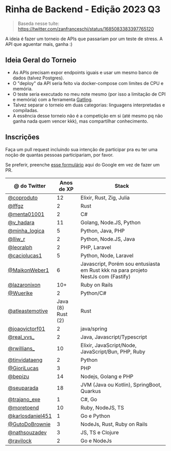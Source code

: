# Rinha de Backend - Edição 2023 Q3

> Baseda nesse tuíte: https://twitter.com/zanfranceschi/status/1685083383397765120

A ideia é fazer um torneio de APIs que passariam por um teste de stress. A API que aguentar mais, ganha :)

## Ideia Geral do Torneio
- As APIs precisam expor endpoints iguais e usar um mesmo banco de dados (talvez Postgres).
- O "deploy" da API seria feito via docker-compose com limites de CPU e memória.
- O teste seria executado no meu note mesmo (por isso a limitação de CPI e memória) com a ferramenta [Gatling](https://gatling.io/).
- Talvez separar o torneio em duas categorias: linguagens interpretadas e compiladas.
- A essência desse torneio não é a competição em si (até mesmo pq não ganha nada quem vencer kkk), mas compartilhar conhecimento.


## Inscrições
Faça um pull request incluindo sua intenção de participar pra eu ter uma noção de quantas pessoas participariam, por favor.

Se preferir, preenche [esse formulário](https://docs.google.com/forms/d/e/1FAIpQLSevmaqfjh9r9K0f9l-MD-cNcM6Te4P4HnIvhM0-9WNxz5pwhg/viewform) aqui do Google em vez de fazer um PR.

| @ do Twitter | Anos de XP | Stack |
| --- | --- | --- |
| [@coproduto](https://twitter.com/coproduto) | 12 | Elixir, Rust, Zig, Julia |
| [@lffgz](https://twitter.com/lffgz) | 2 | Rust |
| [@menta01001](https://twitter.com/Menta01001) | 2 | C# |
| [@v_hadara](https://twitter.com/v_hadara) | 11 | Golang, Node.JS, Python |
| [@minha_logica](https://twitter.com/minha_logica) | 5 | Python, Java, PHP |
| [@lliw_r](https://twitter.com/lliw_r) | 2 | Python, Node.JS, Java |
| [@leoralph](https://twitter.com/leoralph) | 2 | PHP, Laravel |
| [@caciolucas1](https://twitter.com/caciolucas1) | 5 | Python, Node, Laravel |
| [@MaikonWeber1](https://twitter.com/MaikonWeber1) | 6 | Javascript, Porém sou entusiasta em Rust kkk na para projeto NestJs com (Fastify) |
| [@lazaronixon](https://twitter.com/lazaronixon) | 10+ | Ruby on Rails |
| [@Wuerike](https://twitter.com/Wuerike) | 2 | Python/C# |
| [@atleastemotive](https://twitter.com/atleastemotive) | Java (8) Rust (2) | Rust |
| [@joaovictorf01](https://twitter.com/joaovictorf01) | 2 | java/spring |
| [@real_vvs_](https://twitter.com/real_vvs_)	| 2	| Java, Javascript/Typescript |
| [@rwillians_](https://twitter.com/rwillians_)	| 10 | Elixir, JavaScript/Node, JavaScript/Bun, PHP, Ruby |
| [@tinvidataeng](https://twitter.com/tinvidataeng) | 2	| Python |
| [@GioriLucas](https://twitter.com/GioriLucas) | 3	| PHP |
| [@bepizu](https://twitter.com/bepizu) | 14 | Nodejs, Golang e PHP |
| [@seuparada](https://twitter.com/seuparada) | 18 | JVM (Java ou Kotlin), SpringBoot, Quarkus |
| [@trajano_exe](https://twitter.com/trajano_exe) | 1 | C#, Go |
| [@moretoend](https://twitter.com/moretoend) | 10 | Ruby, NodeJS, TS |
| [@karlosdaniel451](https://twitter.com/karlosdaniel451) | 1 | Go e Python |
| [@GutoDoBrownie](https://twitter.com/GutoDoBrownie) | 3 | NodeJs, Rust, Ruby on Rails |
| [@nathsouzadev](https://twitter.com/nathsouzadev) | 3 | JS, TS e Clojure |
| [@ravilock](https://github.com/ravilock) | 2 | Go e NodeJs |
